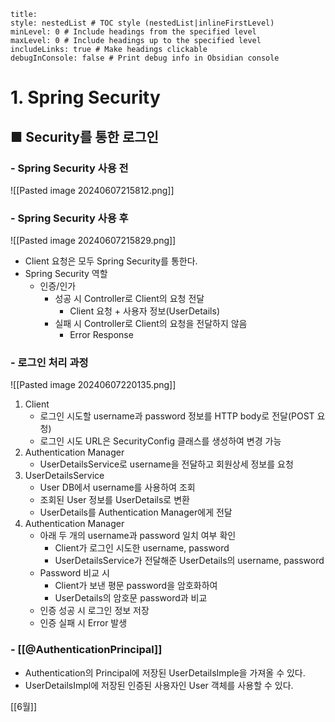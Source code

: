 ```table-of-contents
title: 
style: nestedList # TOC style (nestedList|inlineFirstLevel)
minLevel: 0 # Include headings from the specified level
maxLevel: 0 # Include headings up to the specified level
includeLinks: true # Make headings clickable
debugInConsole: false # Print debug info in Obsidian console
```

# 1. Spring Security
## ■ Security를 통한 로그인

### - Spring Security 사용 전

![[Pasted image 20240607215812.png]]

### - Spring Security 사용 후

![[Pasted image 20240607215829.png]]
- Client 요청은 모두 Spring Security를 통한다.
- Spring Security 역할
	- 인증/인가
		- 성공 시 Controller로 Client의 요청 전달
			- Client 요청 + 사용자 정보(UserDetails)
		- 실패 시 Controller로 Client의 요청을 전달하지 않음
			- Error Response

### - 로그인 처리 과정
![[Pasted image 20240607220135.png]]
1. Client
	- 로그인 시도할 username과 password 정보를 HTTP body로 전달(POST 요청)
	- 로그인 시도 URL은 SecurityConfig 클래스를 생성하여 변경 가능
2. Authentication Manager
    - UserDetailsService로 username을 전달하고 회원상세 정보를 요청
3. UserDetailsService
    - User DB에서 username를 사용하여 조회
    - 조회된 User 정보를 UserDetails로 변환
    - UserDetails를 Authentication Manager에게 전달
4. Authentication Manager
    - 아래 두 개의 username과 password 일치 여부 확인
        - Client가 로그인 시도한 username, password
        - UserDetailsService가 전달해준 UserDetails의 username, password
    - Password 비교 시
        - Client가 보낸 평문 password을 암호화하여
        - UserDetails의 암호문 password과 비교
    - 인증 성공 시 로그인 정보 저장
    - 인증 실패 시 Error 발생

### - [[@AuthenticationPrincipal]]
- Authentication의 Principal에 저장된 UserDetailsImple을 가져올 수 있다.
- UserDetailsImpl에 저장된 인증된 사용자인 User 객체를 사용할 수 있다.








[[6월]]
